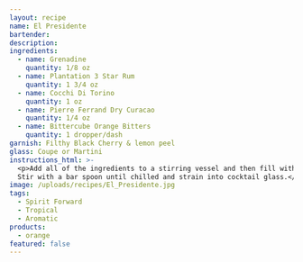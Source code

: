 ```yaml
---
layout: recipe
name: El Presidente
bartender:
description:
ingredients:
  - name: Grenadine
    quantity: 1/8 oz
  - name: Plantation 3 Star Rum
    quantity: 1 3/4 oz
  - name: Cocchi Di Torino
    quantity: 1 oz
  - name: Pierre Ferrand Dry Curacao
    quantity: 1/4 oz
  - name: Bittercube Orange Bitters
    quantity: 1 dropper/dash
garnish: Filthy Black Cherry & lemon peel
glass: Coupe or Martini
instructions_html: >-
  <p>Add all of the ingredients to a stirring vessel and then fill with ice.
  Stir with a bar spoon until chilled and strain into cocktail glass.</p>
image: /uploads/recipes/El_Presidente.jpg
tags:
  - Spirit Forward
  - Tropical
  - Aromatic
products:
  - orange
featured: false
---
```



